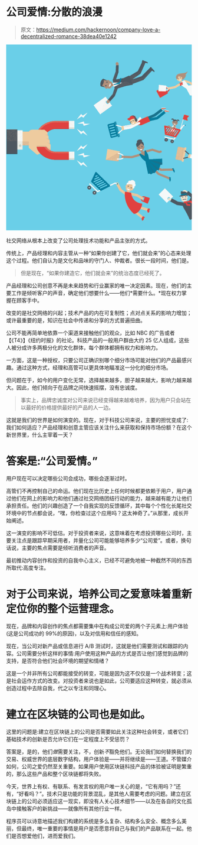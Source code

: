 # 公司爱情:分散的浪漫

> 原文：<https://medium.com/hackernoon/company-love-a-decentralized-romance-38dea40e1242>

![](img/ac193778a99c977dc6ebd91527915c83.png)

社交网络从根本上改变了公司处理技术功能和产品主张的方式。

传统上，产品经理和内容主管从一种“如果你创建了它，他们就会来”的心态来处理这个过程。他们自认为是文化和品味的守门人、仲裁者。很长一段时间，他们是。

> 但是现在，“如果你建造它，他们就会来”的统治态度已经死了。

产品经理和公司创意不再是未来趋势和行业赢家的唯一决定因素。现在，他们的主要工作是倾听客户的声音，确定他们想要什么——他们*需要什么。*现在权力掌握在顾客手中。

改变的是社交网络的兴起；技术产品的内在可复制性；点对点关系的影响力增加；或许最重要的是，知识在社会中传递和分享的方式普遍扭曲。

公司不能再简单地依靠一个渠道来接触他们的观众，比如 NBC 的广告或者【《T4》】《纽约时报》的社论。科技产品的一般用户群由大约 25 亿人组成，这些人被分成许多两极分化的文化群体，每个群体都拥有权力和影响力。

一方面，这是一种授权，只要公司正确识别哪个细分市场可能对他们的产品最感兴趣。通过这种方式，经理和高管可以更具体地瞄准这一分化的细分市场。

但问题在于，如今的用户变化无常，选择越来越多，胆子越来越大，影响力越来越大。因此，他们倾向于在品牌之间快速摇摆，没有忠诚度。

> 事实上，品牌忠诚度对公司来说已经变得越来越难培养，因为用户只会站在以最好的价格提供最好的产品的人一边。

这就是我们的世界是如何演变的。现在，对于科技公司来说，主要的担忧变成了:我们如何适应？产品经理和创意主管应该关注什么来获取和保持市场份额？在这个新世界里，什么主宰着一天？

# **答案是:“公司爱情。”**

用户现在可以决定哪些公司会成功，哪些会逐渐过时。

高管们不再控制自己的命运。他们现在比历史上任何时候都更依赖于用户，用户通过他们在网上的影响力和他们通过社交网络团结行动的能力，越来越有能力让他们承担责任。他们的兴趣创造了一个自我实现的反馈循环，其中每个个性化长尾社交环境中的节点都会说，“嘿，你检查过这个应用吗？这太神奇了。”从那里，成长开始阐述。

这一演变的影响不可低估。对于投资者来说，这意味着在考虑投资哪些公司时，主要关注点是跟踪早期采用者，并量化公司可能能够培养多少“公司爱”。或者，换句话说，主要的焦点需要是倾听消费者的声音。

最初推动内容创作和投资的自我中心主义，已经不可避免地被一种截然不同的东西所取代:高度专注。

# 对于公司来说，培养公司之爱意味着重新定位你的整个运营理念。

现在，品牌和内容创作的焦点都需要集中在构成公司爱的两个子元素上:用户体验(这是公司成功的 99%的原因)，以及对信用和信任的感知。

现在，当公司对新产品或信息进行 A/B 测试时，这就是他们需要测试和跟踪的内容。公司需要分析这样的事情:用户使用这种产品的方式是否让他们感觉到品牌的支持，是否符合他们社会环境的期望和情绪？

这是一个并非所有公司都能接受的转变，可能是因为这不仅仅是一个战术转变；这是社会运作方式的改变。对投资者来说也是如此，公司要适应这种转变，就必须从创造过程中去除自我，代之以专注和同理心。

# **建立在区块链的公司也是如此。**

这里的问题是:建立在区块链上的公司是否需要如此关注这种社会转变，或者它们基础技术的创新是否允许它们在一定程度上不受惩罚？

答案是，是的，他们*做*需要关注，不，创新*不*豁免他们。无论我们如何替换我们的交易、权威世界的底层数字结构，用户体验是——并将继续是——王道。不管媒介如何，公司之爱仍然至关重要。如果用户使用区块链科技产品的体验被证明是繁重的，那么这些产品和整个区块链都将失败。

今天，世界上有权、有联系、有发言权的用户唯一关心的是，“它有用吗？”还有，“好看吗？”。技术只是功能的背景混乱，是其他人需要考虑的问题。建立在区块链上的公司必须适应这一现实，即没有人关心技术细节——以及在各自的文化孤岛中接触客户的新挑战——就像所有其他行业一样。

程序员可以诗意地描述我们构建的系统是多么复杂、结构多么安全、概念多么美丽，但最终，唯一重要的事情是用户是否愿意将自己与我们的产品联系在一起。他们是否想爱他们，进而爱我们。